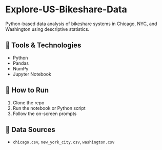 # Explore-US-Bikeshare-Data
Python-based data analysis of bikeshare systems in Chicago, NYC, and Washington using descriptive statistics.

## 🔧 Tools & Technologies
- Python
- Pandas
- NumPy
- Jupyter Notebook

## 🚀 How to Run
1. Clone the repo
2. Run the notebook or Python script
3. Follow the on-screen prompts

## 📁 Data Sources
- `chicago.csv`, `new_york_city.csv`, `washington.csv`
